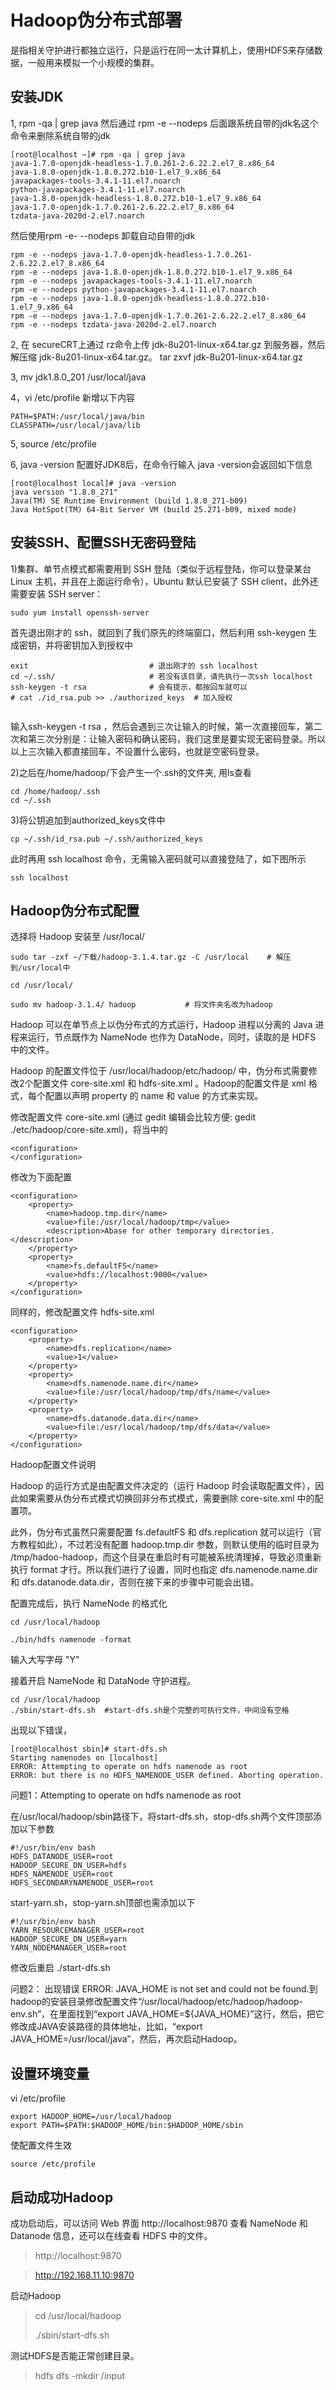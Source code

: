 # Hadoop伪分布式部署

是指相关守护进行都独立运行，只是运行在同一太计算机上，使用HDFS来存储数据，一般用来模拟一个小规模的集群。




## 安装JDK

1, rpm -qa | grep java
 然后通过 rpm -e --nodeps 后面跟系统自带的jdk名这个命令来删除系统自带的jdk

```	
[root@localhost ~]# rpm -qa | grep java
java-1.7.0-openjdk-headless-1.7.0.261-2.6.22.2.el7_8.x86_64
java-1.8.0-openjdk-1.8.0.272.b10-1.el7_9.x86_64
javapackages-tools-3.4.1-11.el7.noarch
python-javapackages-3.4.1-11.el7.noarch
java-1.8.0-openjdk-headless-1.8.0.272.b10-1.el7_9.x86_64
java-1.7.0-openjdk-1.7.0.261-2.6.22.2.el7_8.x86_64
tzdata-java-2020d-2.el7.noarch
```

然后使用rpm -e- --nodeps 卸载自动自带的jdk
```	
rpm -e --nodeps java-1.7.0-openjdk-headless-1.7.0.261-2.6.22.2.el7_8.x86_64
rpm -e --nodeps java-1.8.0-openjdk-1.8.0.272.b10-1.el7_9.x86_64
rpm -e --nodeps javapackages-tools-3.4.1-11.el7.noarch
rpm -e --nodeps python-javapackages-3.4.1-11.el7.noarch
rpm -e --nodeps java-1.8.0-openjdk-headless-1.8.0.272.b10-1.el7_9.x86_64
rpm -e --nodeps java-1.7.0-openjdk-1.7.0.261-2.6.22.2.el7_8.x86_64
rpm -e --nodeps tzdata-java-2020d-2.el7.noarch
```



2, 在 secureCRT上通过 rz命令上传 jdk-8u201-linux-x64.tar.gz 到服务器，然后解压缩 jdk-8u201-linux-x64.tar.gz。
   tar zxvf jdk-8u201-linux-x64.tar.gz 

3, mv jdk1.8.0_201 /usr/local/java

4，vi /etc/profile
     新增以下内容	 

```	 
PATH=$PATH:/usr/local/java/bin
CLASSPATH=/usr/local/java/lib
```

5, source /etc/profile

6, java -version
配置好JDK8后，在命令行输入 java -version会返回如下信息
```
[root@localhost local]# java -version
java version "1.8.0_271"
Java(TM) SE Runtime Environment (build 1.8.0_271-b09)
Java HotSpot(TM) 64-Bit Server VM (build 25.271-b09, mixed mode)
```



## 安装SSH、配置SSH无密码登陆

1)集群、单节点模式都需要用到 SSH 登陆（类似于远程登陆，你可以登录某台 Linux 主机，并且在上面运行命令），Ubuntu 默认已安装了 SSH client，此外还需要安装 SSH server：

```
sudo yum install openssh-server 
```

首先退出刚才的 ssh，就回到了我们原先的终端窗口，然后利用 ssh-keygen 生成密钥，并将密钥加入到授权中


```
exit                           # 退出刚才的 ssh localhost
cd ~/.ssh/                     # 若没有该目录，请先执行一次ssh localhost
ssh-keygen -t rsa              # 会有提示，都按回车就可以
# cat ./id_rsa.pub >> ./authorized_keys  # 加入授权
 
```
输入ssh-keygen -t rsa ，然后会遇到三次让输入的时候，第一次直接回车，第二次和第三次分别是：让输入密码和确认密码，我们这里是要实现无密码登录。所以以上三次输入都直接回车，不设置什么密码，也就是空密码登录。


2)之后在/home/hadoop/下会产生一个.ssh的文件夹, 用ls查看

```
cd /home/hadoop/.ssh
cd ~/.ssh
```

3)将公钥追加到authorized_keys文件中
```
cp ~/.ssh/id_rsa.pub ~/.ssh/authorized_keys
```

此时再用 ssh localhost 命令，无需输入密码就可以直接登陆了，如下图所示
```
ssh localhost
```



## Hadoop伪分布式配置
选择将 Hadoop 安装至 /usr/local/ 

```
sudo tar -zxf ~/下载/hadoop-3.1.4.tar.gz -C /usr/local    # 解压到/usr/local中

cd /usr/local/

sudo mv hadoop-3.1.4/ hadoop           # 将文件夹名改为hadoop
```

Hadoop 可以在单节点上以伪分布式的方式运行，Hadoop 进程以分离的 Java 进程来运行，节点既作为 NameNode 也作为 DataNode，同时，读取的是 HDFS 中的文件。

Hadoop 的配置文件位于 /usr/local/hadoop/etc/hadoop/ 中，伪分布式需要修改2个配置文件 core-site.xml 和 hdfs-site.xml 。Hadoop的配置文件是 xml 格式，每个配置以声明 property 的 name 和 value 的方式来实现。

修改配置文件 core-site.xml (通过 gedit 编辑会比较方便: gedit ./etc/hadoop/core-site.xml)，将当中的

```
<configuration>
</configuration>
```

修改为下面配置
```
<configuration>
	<property>
		<name>hadoop.tmp.dir</name>
		<value>file:/usr/local/hadoop/tmp</value>
		<description>Abase for other temporary directories.</description>
	</property>
	<property>
		<name>fs.defaultFS</name>
		<value>hdfs://localhost:9000</value>
	</property>
</configuration>
```

同样的，修改配置文件 hdfs-site.xml

```
<configuration>
	<property>
		<name>dfs.replication</name>
		<value>1</value>
	</property>
	<property>
		<name>dfs.namenode.name.dir</name>
		<value>file:/usr/local/hadoop/tmp/dfs/name</value>
	</property>
	<property>
		<name>dfs.datanode.data.dir</name>
		<value>file:/usr/local/hadoop/tmp/dfs/data</value>
	</property>
</configuration>
```

Hadoop配置文件说明

Hadoop 的运行方式是由配置文件决定的（运行 Hadoop 时会读取配置文件），因此如果需要从伪分布式模式切换回非分布式模式，需要删除 core-site.xml 中的配置项。

此外，伪分布式虽然只需要配置 fs.defaultFS 和 dfs.replication 就可以运行（官方教程如此），不过若没有配置 hadoop.tmp.dir 参数，则默认使用的临时目录为 /tmp/hadoo-hadoop，而这个目录在重启时有可能被系统清理掉，导致必须重新执行 format 才行。所以我们进行了设置，同时也指定 dfs.namenode.name.dir 和 dfs.datanode.data.dir，否则在接下来的步骤中可能会出错。


配置完成后，执行 NameNode 的格式化
```
cd /usr/local/hadoop

./bin/hdfs namenode -format
```
输入大写字母 "Y"


接着开启 NameNode 和 DataNode 守护进程。
```
cd /usr/local/hadoop
./sbin/start-dfs.sh  #start-dfs.sh是个完整的可执行文件，中间没有空格
```

出现以下错误，
```
[root@localhost sbin]# start-dfs.sh
Starting namenodes on [localhost]
ERROR: Attempting to operate on hdfs namenode as root
ERROR: but there is no HDFS_NAMENODE_USER defined. Aborting operation.
```

问题1：Attempting to operate on hdfs namenode as root

在/usr/local/hadoop/sbin路径下，将start-dfs.sh，stop-dfs.sh两个文件顶部添加以下参数

```
#!/usr/bin/env bash
HDFS_DATANODE_USER=root
HADOOP_SECURE_DN_USER=hdfs
HDFS_NAMENODE_USER=root
HDFS_SECONDARYNAMENODE_USER=root
```

start-yarn.sh，stop-yarn.sh顶部也需添加以下
```
#!/usr/bin/env bash
YARN_RESOURCEMANAGER_USER=root
HADOOP_SECURE_DN_USER=yarn
YARN_NODEMANAGER_USER=root
```

修改后重启 ./start-dfs.sh



问题2：
出现错误 ERROR: JAVA_HOME is not set and could not be found.到hadoop的安装目录修改配置文件“/usr/local/hadoop/etc/hadoop/hadoop-env.sh”，在里面找到“export JAVA_HOME=${JAVA_HOME}”这行，然后，把它修改成JAVA安装路径的具体地址，比如，“export JAVA_HOME=/usr/local/java”，然后，再次启动Hadoop。


## 设置环境变量

vi /etc/profile

```
export HADOOP_HOME=/usr/local/hadoop
export PATH=$PATH:$HADOOP_HOME/bin:$HADOOP_HOME/sbin
```
使配置文件生效
```
source /etc/profile
```



## 启动成功Hadoop
成功启动后，可以访问 Web 界面 http://localhost:9870 查看 NameNode 和 Datanode 信息，还可以在线查看 HDFS 中的文件。

> http://localhost:9870

> http://192.168.11.10:9870



启动Hadoop

> cd /usr/local/hadoop
>
> ./sbin/start-dfs.sh



测试HDFS是否能正常创建目录。

> hdfs dfs -mkdir /input









